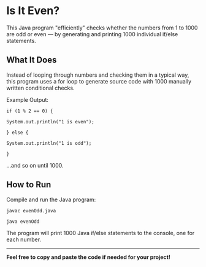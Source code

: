 # Is It Even?

This Java program "efficiently" checks whether the numbers from 1 to 1000 are odd or even — by generating and printing 1000 individual if/else statements.

## What It Does

Instead of looping through numbers and checking them in a typical way, this program uses a for loop to generate source code with 1000 manually written conditional checks.

Example Output:

    if (1 % 2 == 0) {

    System.out.println("1 is even");

    } else {

    System.out.println("1 is odd");
    
    }

...and so on until 1000.

## How to Run

Compile and run the Java program:

`javac evenOdd.java`

`java evenOdd`

The program will print 1000 Java if/else statements to the console, one for each number.

---
**Feel free to copy and paste the code if needed for your project!**

